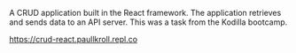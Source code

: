 A CRUD application built in the React framework. The application retrieves and sends data to an API server. This was a task from the Kodilla bootcamp.

https://crud-react.paullkroll.repl.co